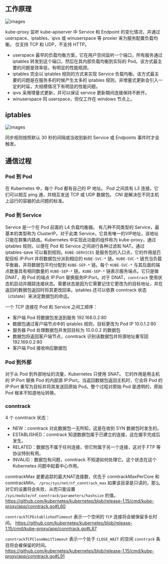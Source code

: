 ## 工作原理

![images](http://70data.net/upload/kubernetes/assets-LDAOok5ngY4pc1lEDes-L_R0eNntcTjZth4bK9z-L_R0jM8Qzf5TfQy7ivkkube-proxy.png)

kube-proxy 监听 kube-apiserver 中 Service 和 Endpoint 的变化情况，并通过 userspace、iptables、ipvs 或 winuserspace 等 proxier 来为服务配置负载均衡。
仅支持 TCP 和 UDP，不支持 HTTP。

- userspace 最早的负载均衡方案，它在用户空间监听一个端口，所有服务通过 iptables 转发到这个端口，然后在其内部负载均衡到实际的 Pod。该方式最主要的问题是效率低，有明显的性能瓶颈。
- iptables 完全以 iptables 规则的方式来实现 Service 负载均衡。该方式最主要的问题是在服务多的时候产生太多的 iptables 规则，非增量式更新会引入一定的时延，大规模情况下有明显的性能问题。
- ipvs 采用增量式更新，并可以保证 service 更新期间连接保持不断开。
- winuserspace 同 userspace，但仅工作在 windows 节点上。

## iptables

![images](http://70data.net/upload/kubernetes/68747470733a2f2f63646e2e6a7364656c6976722e6e65742f67682f63696c.svg)

同步规则按照默认 30 秒的间隔或当收到新的 Service 或 Endpoints 事件时才会触发。

## 通信过程

### Pod 到 Pod

在 Kubernetes 中，每个 Pod 都有自己的 IP 地址。
Pod 之间具有 L3 连接。它们可以相互 ping 通，并相互发送 TCP 或 UDP 数据包。
CNI 是解决在不同主机上运行的容器的此问题的标准。

### Pod 到 Service

Service 是一个在 Pod 前面的 L4 负载均衡器。
有几种不同类型的 Service，最基本的类型称为 ClusterIP。对于此类 Service，它具有唯一的VIP地址，该地址只能在群集内路由。Kubernetes 中实现此功能的组件称为 kube-proxy，通过 iptables 规则，以便在 Pod 和 Service 之间进行各种过滤和 NAT。通过 iptables-save 可以看到规则。`KUBE-SERVICES` 是服务包的入口点，它的作用是匹配目标 IP:Port 并将数据包分派到相应的 `KUBE-SVC-*` 链。`KUBE-SVC-*` 链充当负载平衡器，并将数据包平均分配到 `KUBE-SEP-*` 链。每个 `KUBE-SVC-*` 与其后面的端点数量具有相同数量的 `KUBE-SEP-*` 链。`KUBE-SEP-*` 链表示服务端点。它只是做 DNAT，用 Pod 的端点 IP:Port 替换服务IP:Port。对于 DNAT，`conntrack` 使用状态机启动并跟踪连接状态。需要状态是因为它需要记住它更改为的目标地址，并在返回的数据包返回时将其更改回来。iptables 还可以依靠 conntrack 状态（ctstate）来决定数据包的命运。

一个 TCP 连接在 Pod 和 Service 之间工顺序：

- 客户端 Pod 将数据包发送到服务 192.168.0.2:80
- 数据包通过客户端节点中的 iptables 规则，目标更改为 Pod IP 10.0.1.2:80
- 服务器 Pod 处理数据包并发回目标为 10.0.0.2 的数据包
- 数据包将返回客户端节点，conntrack 识别该数据包并将源地址重写回 192.169.0.2:80
- 客户端 Pod 接收响应数据包

### Pod 到外部

对于从 Pod 到外部地址的流量，Kubernetes 只使用 SNAT。
它的作用是用主机的 IP:Port 替换 Pod 的内部源 IP:Port。当返回数据包返回主机时，它会将 Pod 的 IP:Port 重写为目标并将其发送回原始 Pod。整个过程对原始 Pod 是透明的，原始 Pod 根本不知道地址转换。

### conntrack

4 个 conntrack 状态：

- NEW：conntrack 对此数据包一无所知，这是在收到 SYN 数据包时发生的。
- ESTABLISHED：conntrack 知道数据包属于已建立的连接，这在握手完成后发生。
- RELATED：数据包不属于任何连接，但它附属于另一个连接，这对于 FTP 等协议特别有用。
- INVALID：数据包有问题，conntrack 不知道如何处理它。这个状态在这个 Kubernetes 问题中起着中心作用。

conntrackMax 是要追踪的最大NAT连接数，优先于 conntrackMaxPerCore 和 conntrackMin。
`/proc/sys/net/nf_conntrack_max` 如果该目录是只读的，那么对它的设置将会失败，从而只能设置 `/sys/module/nf_conntrack/parameters/hashsize` 的值。
https://github.com/kubernetes/kubernetes/blob/release-1.15/cmd/kube-proxy/app/conntrack.go#L60

`conntrackTCPEstablishedTimeout` 表示一个空闲的 `TCP` 连接将会被保留多长时间。
https://github.com/kubernetes/kubernetes/blob/release-1.15/cmd/kube-proxy/app/conntrack.go#L87

`conntrackTCPCloseWaitTimeout` 表示一个处于 `CLOSE_WAIT` 的空闲 `conntrack` 条目将会被保留的时间。
https://github.com/kubernetes/kubernetes/blob/release-1.15/cmd/kube-proxy/app/conntrack.go#L91

